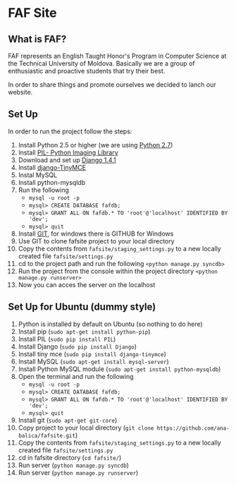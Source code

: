 FAF Site
==============

What is FAF?
--------------
FAF represents an English Taught Honor's Program in Computer Science at the Technical University of Moldova. Basically we are a group of enthusiastic and proactive students that try their best. 

In order to share things and promote ourselves we decided to lanch our website. 

Set Up
-------------
In order to run the project follow the steps:

1.   Install Python 2.5 or higher (we are using [Python 2.7](http://www.python.org/getit/))
2.   Install [PIL- Python Imaging Library](http://www.pythonware.com/products/pil/) 
3.   Download and set up [Django 1.4.1](https://www.djangoproject.com/download/)
4.   Install [django-TinyMCE](https://github.com/aljosa/django-tinymce)
5.   Instal MySQL
6.   Install python-mysqldb
7.   Run the following
     + `mysql -u root -p`
     + `mysql> CREATE DATABASE fafdb;`
     + `mysql> GRANT ALL ON fafdb.* TO 'root'@'localhost' IDENTIFIED BY 'dev';`
     + `mysql> quit`
8.   Install [GIT](http://git-scm.com/), for windows there is GITHUB for Windows
9.   Use GIT to clone fafsite project to your local directory 
10.   Copy the contents from `fafsite/staging_settings.py` to a new locally created file `fafsite/settings.py`
11.   cd to the project path and run the following `<python manage.py syncdb>`
12.   Run the project from the console within the project directory `<python manage.py runserver>`
13.   Now you can acces the server on the localhost

Set Up for Ubuntu (dummy style)
-------------

1.   Python is installed by default on Ubuntu (so nothing to do here)
2.   Install pip (`sudo apt-get install python-pip`)
3.   Install PIL (`sudo pip install PIL`)
4.   Install Django (`sudo pip install Django`)
5.   Install tiny mce (`sudo pip install django-tinymce`)
6.   Install MySQL (`sudo apt-get install mysql-server`)
7.   Install Python MySQL module (`sudo apt-get install python-mysqldb`)
8.   Open the terminal and run the following 
     + `mysql -u root -p`
     + `mysql> CREATE DATABASE fafdb;`
     + `mysql> GRANT ALL ON fafdb.* TO 'root'@'localhost' IDENTIFIED BY 'dev';`
     + `mysql> quit`
9.   Install git (`sudo apt-get git-core`)
10.   Copy project to your local directory (`git clone https://github.com/ana-balica/fafsite.git`)
11.   Copy the contents from `fafsite/staging_settings.py` to a new locally created file `fafsite/settings.py`
12.   cd in fafsite directory (`cd fafsite/`)
13.   Run server (`python manage.py syncdb`)
14.   Run server (`python manage.py runserver`)
